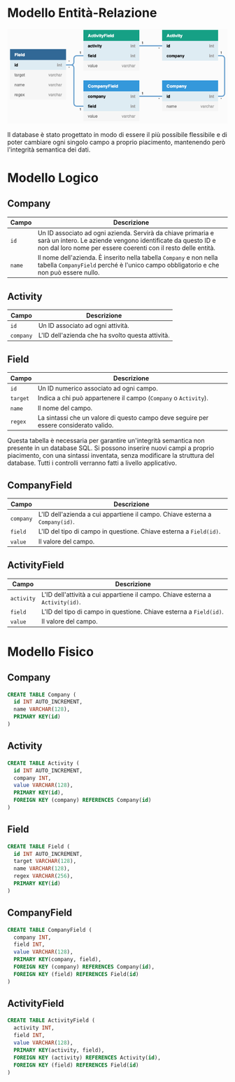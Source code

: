 # Modello Entità-Relazione

![Modello ER](img/er_model.png)

Il database è stato progettato in modo di essere il più possibile flessibile e di poter cambiare ogni singolo campo a proprio piacimento, mantenendo però l'integrità semantica dei dati.

# Modello Logico

## Company

| Campo  | Descrizione |
| ------ | ----------- |
| `id`   | Un ID associato ad ogni azienda. Servirà da chiave primaria e sarà un intero. Le aziende vengono identificate da questo ID e non dal loro nome per essere coerenti con il resto delle entità. |
| `name` | Il nome dell'azienda. È inserito nella tabella `Company` e non nella tabella `CompanyField` perché è l'unico campo obbligatorio e che non può essere nullo. |

## Activity

|   Campo   | Descrizione |
| --------- | ----------- |
| `id`      | Un ID associato ad ogni attività. |
| `company` | L'ID dell'azienda che ha svolto questa attività. |

## Field

|  Campo   | Descrizione |
| -------- | ----------- |
| `id`     | Un ID numerico associato ad ogni campo. |
| `target` | Indica a chi può appartenere il campo (`Company` o `Activity`). |
| `name`   | Il nome del campo. |
| `regex`  | La sintassi che un valore di questo campo deve seguire per essere considerato valido. |

Questa tabella è necessaria per garantire un'integrità semantica non presente in un database SQL. Si possono inserire nuovi campi a proprio piacimento, con una sintassi inventata, senza modificare la struttura del database. Tutti i controlli verranno fatti a livello applicativo.

## CompanyField

|   Campo   | Descrizione |
| --------- | ----------- |
| `company` | L'ID dell'azienda a cui appartiene il campo. Chiave esterna a `Company(id)`. |
|  `field`  | L'ID del tipo di campo in questione. Chiave esterna a `Field(id)`.
|  `value`  | Il valore del campo. |

## ActivityField

|   Campo   | Descrizione |
| --------- | ----------- |
| `activity` | L'ID dell'attività a cui appartiene il campo. Chiave esterna a `Activity(id)`. |
|  `field`  | L'ID del tipo di campo in questione. Chiave esterna a `Field(id)`.
|  `value`  | Il valore del campo. |

# Modello Fisico

## Company
```SQL
CREATE TABLE Company (
  id INT AUTO_INCREMENT,
  name VARCHAR(128),
  PRIMARY KEY(id)
)
```

## Activity
```SQL
CREATE TABLE Activity (
  id INT AUTO_INCREMENT,
  company INT,
  value VARCHAR(128),
  PRIMARY KEY(id),
  FOREIGN KEY (company) REFERENCES Company(id)
)
```

## Field
```SQL
CREATE TABLE Field (
  id INT AUTO_INCREMENT,
  target VARCHAR(128),
  name VARCHAR(128),
  regex VARCHAR(256),
  PRIMARY KEY(id)
)
```

## CompanyField
```SQL
CREATE TABLE CompanyField (
  company INT,
  field INT,
  value VARCHAR(128),
  PRIMARY KEY(company, field),
  FOREIGN KEY (company) REFERENCES Company(id),
  FOREIGN KEY (field) REFERENCES Field(id)
)
```

## ActivityField
```SQL
CREATE TABLE ActivityField (
  activity INT,
  field INT,
  value VARCHAR(128),
  PRIMARY KEY(activity, field),
  FOREIGN KEY (activity) REFERENCES Activity(id),
  FOREIGN KEY (field) REFERENCES Field(id)
)
```
